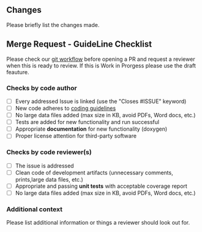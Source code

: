 ## Changes

Please briefly list the changes made.

## Merge Request - GuideLine Checklist

Please check our [git workflow](https://github.com/DLR-SC/memilio/wiki/git-workflow) before opening a PR and request a reviewer when this is ready to review. If this is Work in Prorgess please use the draft feauture.

### Checks by code author

* [ ] Every addressed Issue is linked (use the "Closes #ISSUE" keyword)
* [ ] New code adheres to [coding guidelines](https://github.com/DLR-SC/memilio/wiki/Coding-guidelines)
* [ ] No large data files added (max size in KB, avoid PDFs, Word docs, etc.)
* [ ] Tests are added for new functionality and run successful
* [ ] Appropriate **documentation** for new functionality (doxygen)
* [ ] Proper license attention for third-party software

### Checks by code reviewer(s)

* [ ] The issue is addressed
* [ ] Clean code of development artifacts (unnecessary comments, prints,large data files, etc.)
* [ ] Appropriate and passing **unit tests** with acceptable coverage report
* [ ] No large data files added (max size in KB, avoid PDFs, Word docs, etc.)

### Additional context

Please list additional information or things a reviewer should look out for.
